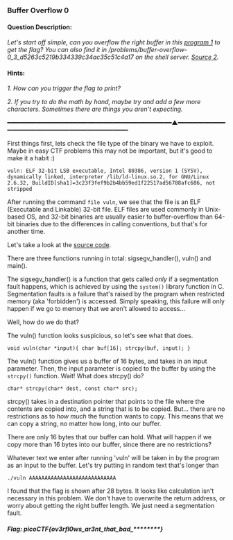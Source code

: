 ### Buffer Overflow 0

#### Question Description:

*Let's start off simple, can you overflow the right buffer in this [program 1](https://github.com/Eunseo-Lee/Computer-Journey/blob/master/CTF%20Writeup/2018/PicoCTF%202018/Binary%20Exploitation/Buffer%20Overflow%200/Attachments/vuln)  to get the flag?
You can also find it in /problems/buffer-overflow-0_3_d5263c5219b334339c34ac35c51c4a17 on the shell server. [Source 2](https://github.com/Eunseo-Lee/Computer-Journey/blob/master/CTF%20Writeup/2018/PicoCTF%202018/Binary%20Exploitation/Buffer%20Overflow%200/Attachments/vuln.c).*

#### Hints:
*1. How can you trigger the flag to print?*

*2. If you try to do the math by hand, maybe try and add a few more characters. Sometimes there are things you aren't expecting.*

━━━━━━━━━━━━━━━━━━━━━━━━━━━━━━━━━━━━━━━━━━━━━▲━━━━━━━━━━━━━━━━━━━━━━━━━━━━━━━━━━━━━━━━━━━━━━

First things first, lets check the file type of the binary we have to exploit. Maybe in easy CTF problems this may not be important, but it's good to make it a habit :) 

`
vuln: ELF 32-bit LSB executable, Intel 80386, version 1 (SYSV), dynamically linked, interpreter /lib/ld-linux.so.2, for GNU/Linux 2.6.32, BuildID[sha1]=3c23f3fef9b2b4bb59ed1f22517ad56788afc686, not stripped
 `
 
After running the command `file vuln`, we see that the file is an ELF (Executable and Linkable) 32-bit file. ELF files are used commonly in Unix-based OS, and 32-bit binaries are usually easier to buffer-overflow than 64-bit binaries due to the differences in calling conventions, but that's for another time. 

Let's take a look at the [source code](https://github.com/Eunseo-Lee/Computer-Journey/blob/master/CTF%20Writeup/2018/PicoCTF%202018/Binary%20Exploitation/Buffer%20Overflow%200/Attachments/vuln.c). 

There are three functions running in total: sigsegv_handler(), vuln() and main(). 

The sigsegv_handler() is a function that gets called *only* if a segmentation fault happens, which is achieved by using the `system()` library function in C. Segmentation faults is a failure that's raised by the program when restricted memory (aka 'forbidden') is accessed. Simply speaking, this failure will only happen if we go to memory that we aren't allowed to access... 

Well, how do we do that? 

The vuln() function looks suspicious, so let's see what that does. 

`
void vuln(char *input){
  char buf[16];
  strcpy(buf, input);
}
`

The vuln() function gives us a buffer of 16 bytes, and takes in an input parameter. Then, the input parameter is copied to the buffer by using the `strcpy()` function. 
Wait! What does strcpy() do? 

`char* strcpy(char* dest, const char* src);`

strcpy() takes in a destination pointer that points to the file where the contents are copied into, and a string that is to be copied. But... there are no restrictions as to *how much* the function wants to copy. This means that we can copy a string, no matter how long, into our buffer. 

There are only 16 bytes that our buffer can hold. What will happen if we copy more than 16 bytes into our buffer, since there are no restrictions? 

Whatever text we enter after running 'vuln' will be taken in by the program as an input to the buffer. Let's try putting in random text that's longer than 

`./vuln AAAAAAAAAAAAAAAAAAAAAAAAAAAA`

I found that the flag is shown after 28 bytes. 
It looks like calculation isn't necessary in this problem. We don't have to overwrite the return address, or worry about getting the right buffer length. We just need a segmentation fault. 

##### Flag: picoCTF{ov3rfl0ws_ar3nt_that_bad_********}

